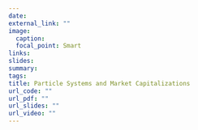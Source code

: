 ```yaml
---
date:
external_link: ""
image:
  caption:
  focal_point: Smart
links:
slides:
summary:
tags:
title: Particle Systems and Market Capitalizations
url_code: ""
url_pdf: ""
url_slides: ""
url_video: ""
---
```

